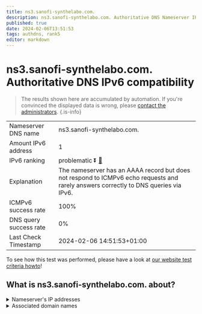 ```yaml
---
title: ns3.sanofi-synthelabo.com.
description: ns3.sanofi-synthelabo.com. Authoritative DNS Nameserver IPv6 compatibility
published: true
date: 2024-02-06T13:51:53
tags: authdns, rank5
editor: markdown
---
```


# ns3.sanofi-synthelabo.com. Authoritative DNS IPv6 compatibility

> The results shown here are accumulated by automation. If you're convinced the displayed data is wrong, please [contact the administrators](/howto/chat). 
{.is-info}




|   |   |
| - | - |
| Nameserver DNS name | ns3.sanofi-synthelabo.com.
| Amount IPv6 address | 1
| IPv6 ranking | problematic :arrow_double_down: [🔗](/howto/ranking) |
| Explanation | The nameserver has an AAAA record but does not respond to ICMPv6 echo requests and rarely answers correctly to DNS queries via IPv6. |
| ICMPv6 success rate | 100%|
| DNS query success rate | 0% |
| Last Check Timestamp | 2024-02-06 14:51:53+01:00 |

To see how this test was performed, please have a look at [our website test criteria howto](/howto/testcriteria/authdns)!


## What is ns3.sanofi-synthelabo.com. about?




<details>
<summary>Nameserver's IP addresses</summary>

2600:9000:5301:e000::1

</details>



<details>
<summary>Associated domain names</summary>

www.sanofi.com

</details>

